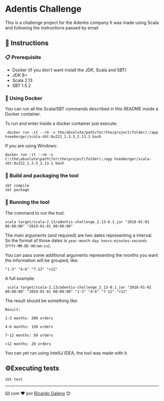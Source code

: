 # Adentis Challenge

This is a challenge project for the Adentis company
It was made using Scala and following the instructions passed by email

## 🚀 Instructions

### 📋 Prerequisite

- Docker (if you don't want install the JDK, Scala and SBT)
- JDK 8+
- Scala 2.13
- SBT 1.5.2

### 🐳 Using Docker
You can run all the Scala/SBT commands described in this README inside a Docker container.

To run and enter inside a docker container just execute:
```shell
 docker run -it --rm -v the/absolute/path/for/the/project/folder/:/app hseeberger/scala-sbt:8u222_1.3.5_2.13.1 bash
```

If you are using Windows:

```shell
docker run -it --rm -v C:\the\absolute\path\for\the\project\folder\:/app hseeberger/scala-sbt:8u222_1.3.5_2.13.1 bash
```
### 🔧️ Build and packaging the tool
```shell
sbt compile
sbt package
```

### 🏃 Running the tool

The command to run the tool:
```shell
scala target/scala-2.13/adentis-challenge_2.13-0.1.jar "2018-01-01 00:00:00" "2019-01-01 00:00:00"
```

The main arguments (and required) are two dates representing a interval.
So the format of those dates is `year-month-day hours:minutes:seconds` (`YYYY-MM-DD HH:mm:ss`).

You can pass some additional arguments representing the months you want the information will be grouped, like:
```shell
"1-3" "4-6" "7-12" ">12"
```

A full example:
```shell
 scala target/scala-2.13/adentis-challenge_2.13-0.1.jar "2018-01-01 00:00:00" "2019-01-01 00:00:00" "1-3" "4-6" "7-12" ">12"
```

The result should be something like:
```shell
Result:

1-3 months: 200 orders

4-6 months: 150 orders

7-12 months: 50 orders

>12 months: 20 orders
```

You can yet run using IntelliJ IDEA, the tool was made with it.

## ⚙️Executing tests

```shell
sbt test
```

---
⌨️ com ❤️ por [Ricardo Galeno](https://github.com/ricardogpsf) 😊
